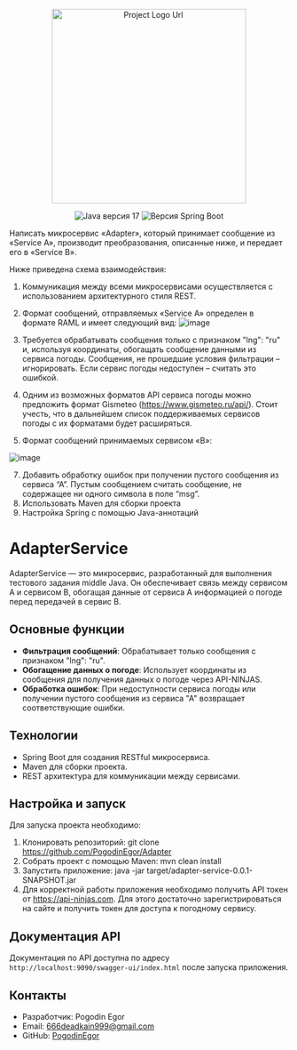 <p align="center">
      <img src="https://i.ibb.co/dpq3T35/image.webp" alt="Project Logo Url" width="350">
</p>
<p align="center">
  <img src="https://img.shields.io/badge/Java-version%2017%20-blue" alt="Java версия 17">
   <img src="https://img.shields.io/badge/Spring%20Boot-version%203.2.3%20-blue" alt="Версия Spring Boot">
</p>

Написать микросервис «Adapter», который принимает сообщение из «Service А», производит преобразования, описанные ниже, и передает его в «Service B». 

Ниже приведена схема взаимодействия:
1. Коммуникация между всеми микросервисами осуществляется с использованием архитектурного стиля REST. 
2. Формат сообщений, отправляемых «Service А» определен в формате RAML и имеет следующий вид:
 ![image](https://github.com/PogodinEgor/Adapter/assets/123544418/9a0a9ee0-df79-4931-92f9-1c4472cc31d8)

3.  Требуется обрабатывать сообщения только с признаком "lng": "ru" и, используя координаты, обогащать сообщение данными из сервиса погоды. Сообщения, не прошедшие условия фильтрации – игнорировать. Если сервис погоды недоступен – считать это ошибкой.
4. Одним из возможных форматов API сервиса погоды можно предложить формат Gismeteo (https://www.gismeteo.ru/api/). Стоит учесть, что в дальнейшем список поддерживаемых сервисов погоды с их форматами будет расширяться.
 5.  Формат сообщений принимаемых сервисом «В»:
     
   ![image](https://github.com/PogodinEgor/Adapter/assets/123544418/61fd88cf-ea19-46d7-9058-6b3dfceecc4e)

   
7.  Добавить обработку ошибок при получении пустого сообщения из сервиса “А”. Пустым сообщением считать сообщение, не содержащее ни одного символа в поле “msg”.
8.  Использовать Maven для сборки проекта
9.  Настройка Spring с помощью Java-аннотаций
 

# AdapterService

AdapterService — это микросервис, разработанный для выполнения тестового задания middle Java. Он обеспечивает связь между сервисом А и сервисом B, обогащая данные от сервиса А информацией о погоде перед передачей в сервис B.

## Основные функции

- **Фильтрация сообщений**: Обрабатывает только сообщения с признаком "lng": "ru".
- **Обогащение данных о погоде**: Использует координаты из сообщения для получения данных о погоде через API-NINJAS.
- **Обработка ошибок**: При недоступности сервиса погоды или получении пустого сообщения из сервиса "А" возвращает соответствующие ошибки.

## Технологии

- Spring Boot для создания RESTful микросервиса.
- Maven для сборки проекта.
- REST архитектура для коммуникации между сервисами.

## Настройка и запуск

Для запуска проекта необходимо:

1. Клонировать репозиторий: git clone https://github.com/PogodinEgor/Adapter
2. Собрать проект с помощью Maven: mvn clean install
3. Запустить приложение: java -jar target/adapter-service-0.0.1-SNAPSHOT.jar
4. Для корректной работы приложения необходимо получить API токен от https://api-ninjas.com. Для этого достаточно зарегистрироваться на сайте и получить токен для доступа к погодному сервису.
   
## Документация API

Документация по API доступна по адресу `http://localhost:9090/swagger-ui/index.html` после запуска приложения.

## Контакты

- Разработчик: Pogodin Egor
- Email: 666deadkain999@gmail.com
- GitHub: [PogodinEgor](https://github.com/PogodinEgor)
